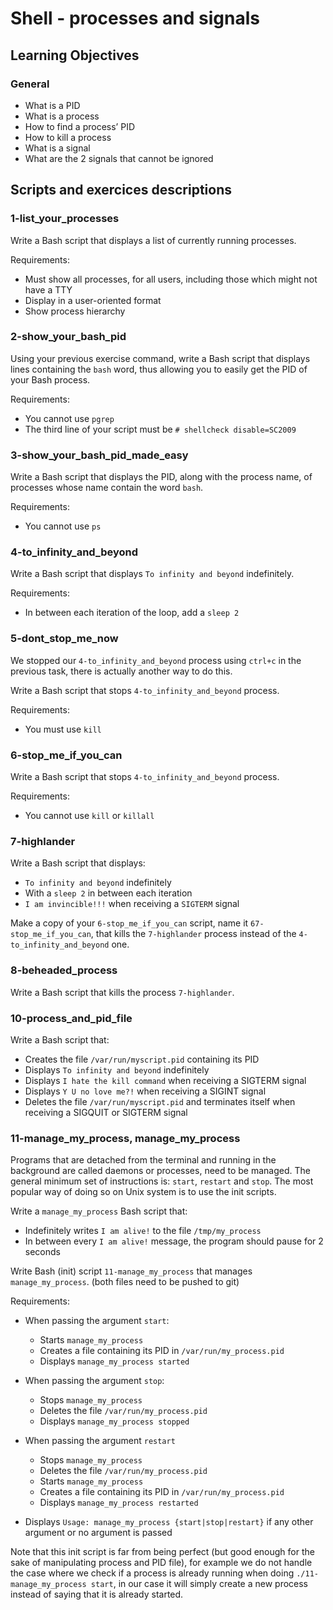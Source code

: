 # Shell - processes and signals

## Learning Objectives

### General

* What is a PID
* What is a process
* How to find a process’ PID
* How to kill a process
* What is a signal
* What are the 2 signals that cannot be ignored

## Scripts and exercices descriptions
### 1-list_your_processes
Write a Bash script that displays a list of currently running processes.

Requirements:

* Must show all processes, for all users, including those which might not have a TTY
* Display in a user-oriented format
* Show process hierarchy

### 2-show_your_bash_pid
Using your previous exercise command, write a Bash script that displays lines containing the `bash` word, thus allowing you to easily get the PID of your Bash process.

Requirements:

* You cannot use `pgrep`
* The third line of your script must be `# shellcheck disable=SC2009`

### 3-show_your_bash_pid_made_easy
Write a Bash script that displays the PID, along with the process name, of processes whose name contain the word `bash`.

Requirements:

* You cannot use `ps`

### 4-to_infinity_and_beyond
Write a Bash script that displays `To infinity and beyond` indefinitely.

Requirements:

* In between each iteration of the loop, add a `sleep 2`

### 5-dont_stop_me_now
We stopped our `4-to_infinity_and_beyond` process using `ctrl+c` in the previous task, there is actually another way to do this.

Write a Bash script that stops `4-to_infinity_and_beyond` process.

Requirements:

* You must use `kill`

### 6-stop_me_if_you_can
Write a Bash script that stops `4-to_infinity_and_beyond` process.

Requirements:

* You cannot use `kill` or `killall`

### 7-highlander
Write a Bash script that displays:

* `To infinity and beyond` indefinitely
* With a `sleep 2` in between each iteration
* `I am invincible!!!` when receiving a `SIGTERM` signal

Make a copy of your `6-stop_me_if_you_can` script, name it `67-stop_me_if_you_can`,  that kills the `7-highlander` process instead of the `4-to_infinity_and_beyond` one.

### 8-beheaded_process
Write a Bash script that kills the process `7-highlander`.

### 10-process_and_pid_file
Write a Bash script that:

* Creates the file `/var/run/myscript.pid` containing its PID
* Displays `To infinity and beyond` indefinitely
* Displays `I hate the kill command` when receiving a SIGTERM signal
* Displays `Y U no love me?!` when receiving a SIGINT signal
* Deletes the file `/var/run/myscript.pid` and terminates itself when receiving a SIGQUIT or SIGTERM signal

### 11-manage_my_process, manage_my_process
Programs that are detached from the terminal and running in the background are called daemons or processes, need to be managed. The general minimum set of instructions is: `start`, `restart` and `stop`. The most popular way of doing so on Unix system is to use the init scripts.

Write a `manage_my_process` Bash script that:

* Indefinitely writes `I am alive!` to the file `/tmp/my_process`
* In between every `I am alive!` message, the program should pause for 2 seconds

Write Bash (init) script `11-manage_my_process` that manages `manage_my_process`. (both files need to be pushed to git)

Requirements:

* When passing the argument `start`:

    * Starts `manage_my_process`
    * Creates a file containing its PID in `/var/run/my_process.pid`
    * Displays `manage_my_process started`

* When passing the argument `stop`:

    * Stops `manage_my_process`
    * Deletes the file  `/var/run/my_process.pid`
    * Displays `manage_my_process stopped`

* When passing the argument `restart`

    * Stops `manage_my_process`
    * Deletes the file  `/var/run/my_process.pid`
    * Starts `manage_my_process`
    * Creates a file containing its PID in `/var/run/my_process.pid`
    * Displays `manage_my_process restarted`

* Displays `Usage: manage_my_process {start|stop|restart}` if any other argument or no argument is passed

Note that this init script is far from being perfect (but good enough for the sake of manipulating process and PID file), for example we do not handle the case where we check if a process is already running when doing `./11-manage_my_process start`, in our case it will simply create a new process instead of saying that it is already started.
